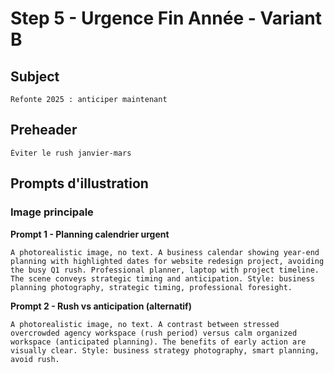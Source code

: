 # Step 5 - Urgence Fin Année - Variant B

## Subject
```
Refonte 2025 : anticiper maintenant
```

## Preheader
```
Éviter le rush janvier-mars
```

## Prompts d'illustration

### Image principale

**Prompt 1 - Planning calendrier urgent**
```
A photorealistic image, no text. A business calendar showing year-end planning with highlighted dates for website redesign project, avoiding the busy Q1 rush. Professional planner, laptop with project timeline. The scene conveys strategic timing and anticipation. Style: business planning photography, strategic timing, professional foresight.
```

**Prompt 2 - Rush vs anticipation (alternatif)**
```
A photorealistic image, no text. A contrast between stressed overcrowded agency workspace (rush period) versus calm organized workspace (anticipated planning). The benefits of early action are visually clear. Style: business strategy photography, smart planning, avoid rush.
```


